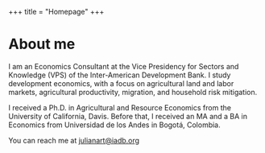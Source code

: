 +++
title = "Homepage"
+++

# About me


I am an Economics Consultant at the Vice Presidency for Sectors and Knowledge (VPS) of the Inter-American Development Bank. I study development economics, with a focus on agricultural land and labor markets, agricultural productivity, migration, and household risk mitigation.

I received a Ph.D. in Agricultural and Resource Economics from the University of California, Davis. Before that, I received an MA and a BA in Economics from Universidad de los Andes in Bogotá, Colombia.

You can reach me at julianart@iadb.org
